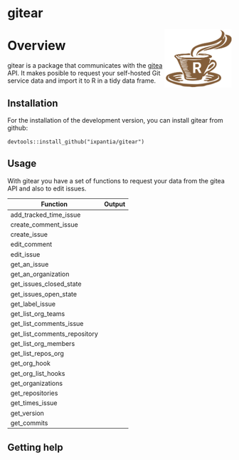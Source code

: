 # gitear

<a href="url"><img src="gitear.png" align="right" width="30%"></a>

# Overview

gitear is a package that communicates with the [gitea](https://gitea.io/en-us/) API. 
It makes posible to request your self-hosted Git service data and import it to R in a tidy data frame. 

## Installation

For the installation of the development version, you can install gitear from github:

```
devtools::install_github("ixpantia/gitear")
```

## Usage

With gitear you have a set of functions to request your data from the gitea API and also to edit issues.

| Function | Output |
| -------- | ------ |
| add_tracked_time_issue | |
| create_comment_issue | |
| create_issue | |
| edit_comment | |
| edit_issue | |
| get_an_issue | |
| get_an_organization | |
| get_issues_closed_state | |
| get_issues_open_state | |
| get_label_issue | |
| get_list_org_teams | |
| get_list_comments_issue | |
| get_list_comments_repository | |
| get_list_org_members | |
| get_list_repos_org | |
| get_org_hook | |
| get_org_list_hooks | |
| get_organizations | | 
| get_repositories | |  
| get_times_issue | |
| get_version | |
| get_commits | |

## Getting help


